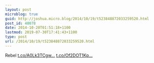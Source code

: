 ```yaml
---
layout: post
microblog: true
guid: http://joshua.micro.blog/2014/10/19/t523848872033259520.html
post_id: 40078
date: 2014-10-20T01:51:18+1100
lastmod: 2019-07-30T17:41:43+1100
type: post
url: /2014/10/19/t523848872033259520.html
---
```

Rebel [t.co/A0Lk3TCgw...](http://t.co/A0Lk3TCgwA) [t.co/Of2DOT1Kp...](http://t.co/Of2DOT1Kpj)
